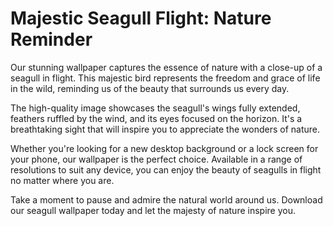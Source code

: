 <!--font:Poppins-->

# Majestic Seagull Flight: Nature Reminder

Our stunning wallpaper captures the essence of nature with a close-up of a seagull in flight. This majestic bird represents the freedom and grace of life in the wild, reminding us of the beauty that surrounds us every day.

The high-quality image showcases the seagull's wings fully extended, feathers ruffled by the wind, and its eyes focused on the horizon. It's a breathtaking sight that will inspire you to appreciate the wonders of nature.

Whether you're looking for a new desktop background or a lock screen for your phone, our wallpaper is the perfect choice. Available in a range of resolutions to suit any device, you can enjoy the beauty of seagulls in flight no matter where you are.

Take a moment to pause and admire the natural world around us. Download our seagull wallpaper today and let the majesty of nature inspire you.

<!--

Write me markdown content of website with wallpaper:

"A close-up of a seagull in flight"

The header of the page should not be copy of the text but rather a real content of the website which is using this wallpaper.


---


# Seagulls in Flight: A Wallpaper for Nature Lovers

If you're a fan of nature and wildlife, you'll love this stunning wallpaper featuring a close-up of a seagull in flight. With its wings fully extended and feathers ruffled by the wind, this majestic bird captures the beauty and freedom of life in the wild.

Whether you're looking to spruce up your desktop background or add a touch of natural beauty to your phone's lock screen, this wallpaper is the perfect choice. The high-quality image is available in a range of resolutions to suit any device, so you can enjoy it in all its glory no matter where you are.

So why wait? Download this beautiful seagull wallpaper today and bring a touch of the wild into your digital life!


---


Heading should not include word "wallpaper". The website should not be about the wallpaper itself, wallpaper is just a related background, rewrite whole content.


---


# Explore the Beauty of Nature with Seagulls in Flight

Get lost in the wonder of nature with our stunning wallpaper featuring a close-up of a seagull in flight. This majestic bird represents the beauty and freedom of life in the wild, making it the perfect addition to your digital device.

Our high-quality image captures every detail of the seagull's wings fully extended, feathers ruffled by the wind, and its eyes focused on the horizon. It's a reminder of the power and grace of nature that surrounds us every day.

Whether you're looking for a new desktop background or a lock screen for your phone, this wallpaper is sure to impress. Available in a range of resolutions to suit any device, you can enjoy the beauty of nature no matter where you are.

So why not take a moment to appreciate the natural world around us? Download our seagull wallpaper today and let the beauty of nature inspire you.


---


Heading is too long, rewrite whole content.


---


# Discover the Beauty of Seagulls in Flight

Experience the wonder of nature with our stunning wallpaper featuring a close-up of a seagull in flight. This majestic bird represents the freedom and grace of life in the wild, making it the perfect addition to your digital device.

Our high-quality image captures every detail of the seagull's wings fully extended, feathers ruffled by the wind, and its eyes focused on the horizon. It's a reminder of the power and beauty of nature that surrounds us every day.

Whether you're looking for a new desktop background or a lock screen for your phone, this wallpaper is sure to impress. Available in a range of resolutions to suit any device, you can enjoy the beauty of nature no matter where you are.

Take a moment to appreciate the natural world around us and let the beauty of seagulls in flight inspire you. Download our wallpaper today and discover the wonders of nature.


---


Heading is too long, rewrite whole content.


---


# Seagulls in Flight: A Majestic Reminder of Nature's Beauty

Our stunning wallpaper captures the essence of nature with a close-up of a seagull in flight. This majestic bird represents the freedom and grace of life in the wild, reminding us of the beauty that surrounds us every day.

The high-quality image showcases the seagull's wings fully extended, feathers ruffled by the wind, and its eyes focused on the horizon. It's a breathtaking sight that will inspire you to appreciate the wonders of nature.

Whether you're looking for a new desktop background or a lock screen for your phone, our wallpaper is the perfect choice. Available in a range of resolutions to suit any device, you can enjoy the beauty of seagulls in flight no matter where you are.

Take a moment to pause and admire the natural world around us. Download our seagull wallpaper today and let the majesty of nature inspire you.


---


Write me a Google font which is best fitting for the website.

Pick from the list:
- Raleway
- Futura
- Alegreya
- Great Vibes
- Open Sans
- Montserrat
- Inter
- Exo 2
- Poppins
- Barlow Condensed
- Dancing Script
- Lato
- Roboto
- Orbitron
- Playfair Display
- Lobster
- IBM Plex Sans


Write just the font name nothing else.


---


Poppins

-->
